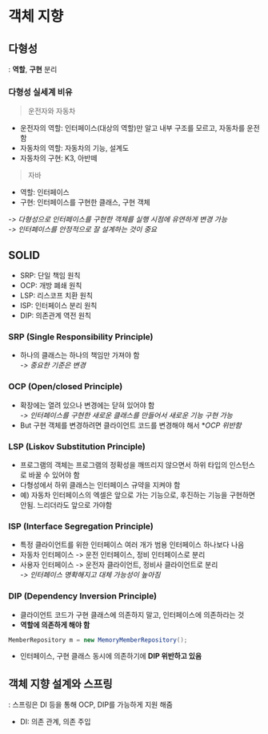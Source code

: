 # 객체 지향

## 다형성
: **역할**, **구현** 분리

### 다형성 실세계 비유

> 운전자와 자동차

- 운전자의 역할: 인터페이스(대상의 역할)만 알고 내부 구조를 모르고, 자동차를 운전함
- 자동차의 역할: 자동차의 기능, 설계도
- 자동차의 구현: K3, 아반떼

> 자바
- 역할: 인터페이스
- 구현: 인터페이스를 구현한 클래스, 구현 객체  

*-> 다형성으로 인터페이스를 구현한 객체를 실행 시점에 유연하게 변경 가능*  
*-> 인터페이스를 안정적으로 잘 설계하는 것이 중요*

## SOLID

- SRP: 단일 책임 원칙
- OCP: 개방 폐쇄 원칙
- LSP: 리스코프 치환 원칙
- ISP: 인터페이스 분리 원칙
- DIP: 의존관계 역전 원칙


### SRP (Single Responsibility Principle)
- 하나의 클래스는 하나의 책임만 가져야 함  
*-> 중요한 기준은 변경*

### OCP (Open/closed Principle)  
- 확장에는 열려 있으나 변경에는 닫혀 있어야 함  
*-> 인터페이스를 구현한 새로운 클래스를 만들어서 새로운 기능 구현 가능*
- But 구현 객체를 변경하려면 클라이언트 코드를 변경해야 해서 **OCP 위반함*  

### LSP (Liskov Substitution Principle)
- 프로그램의 객체는 프로그램의 정확성을 깨뜨리지 않으면서 하위 타입의 인스턴스로 바꿀 수 있어야 함  
- 다형성에서 하위 클래스는 인터페이스 규약을 지켜야 함  
- 예) 자동차 인터페이스의 엑셀은 앞으로 가는 기능으로, 후진하는 기능을 구현하면 안됨. 느리더라도 앞으로 가야함  

### ISP (Interface Segregation Principle)
- 특정 클라이언트를 위한 인터페이스 여러 개가 범용 인터페이스 하나보다 나음
- 자동차 인터페이스 -> 운전 인터페이스, 정비 인터페이스로 분리
- 사용자 인터페이스 -> 운전자 클라이언트, 정비사 클라이언트로 분리  
*-> 인터페이스 명확해지고 대체 가능성이 높아짐*

### DIP (Dependency Inversion Principle)
- 클라이언트 코드가 구현 클래스에 의존하지 말고, 인터페이스에 의존하라는 것
- **역할에 의존하게 해야 함**
```java
MemberRepository m = new MemoryMemberRepository();
```  
- 인터페이스, 구현 클래스 동시에 의존하기에 **DIP 위반하고 있음**

## 객체 지향 설계와 스프링
: 스프링은 DI 등을 통해 OCP, DIP를 가능하게 지원 해줌
- DI: 의존 관계, 의존 주입
